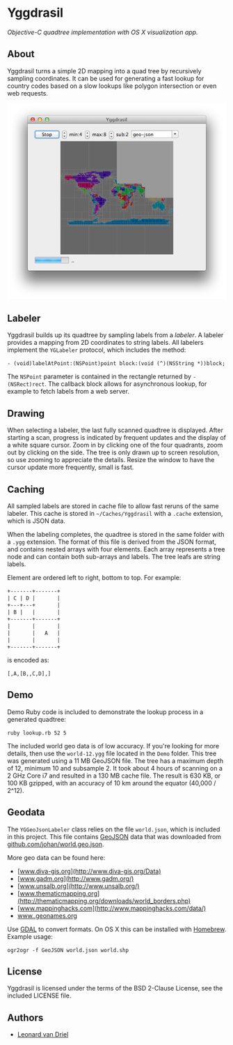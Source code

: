 Yggdrasil
===========

*Objective-C quadtree implementation with OS X visualization app.*


About
-----
Yggdrasil turns a simple 2D mapping into a quad tree by recursively sampling coordinates. It can be used for generating a fast lookup for country codes based on a slow lookups like polygon intersection or even web requests.

![Screenshot countries of the world](Demo/screenshot.png)


Labeler
-------
Yggdrasil builds up its quadtree by sampling labels from a *labeler*. A labeler provides a mapping from 2D coordinates to string labels. All labelers implement the `YGLabeler` protocol, which includes the method:

    - (void)labelAtPoint:(NSPoint)point block:(void (^)(NSString *))block;

The `NSPoint` parameter is contained in the rectangle returned by `- (NSRect)rect`. The callback block allows for asynchronous lookup, for example to fetch labels from a web server.


Drawing
-------
When selecting a labeler, the last fully scanned quadtree is displayed. After starting a scan, progress is indicated by frequent updates and the display of a white square cursor. Zoom in by clicking one of the four quadrants, zoom out by clicking on the side. The tree is only drawn up to screen resolution, so use zooming to appreciate the details. Resize the window to have the cursor update more frequently, small is fast.


Caching
-------
All sampled labels are stored in cache file to allow fast reruns of the same labeler. This cache is stored in `~/Caches/Yggdrasil` with a `.cache` extension, which is JSON data. 

When the labeling completes, the quadtree is stored in the same folder with a `.ygg` extension. The format of this file is derived from the JSON format, and contains nested arrays with four elements. Each array represents a tree node and can contain both sub-arrays and labels. The tree leafs are string labels.

Element are ordered left to right, bottom to top. For example:

    +-------+-------+
    | C | D |       |
    +---+---+       |
    | B |   |       |
    +-------+-------+
    |       |       |
    |       |   A   |
    |       |       |
    +-------+-------+

is encoded as:

    [,A,[B,,C,D],]
    

Demo
----
Demo Ruby code is included to demonstrate the lookup process in a generated quadtree:

    ruby lookup.rb 52 5
    
The included world geo data is of low accuracy. If you're looking for more details, then use the `world-12.ygg` file located in the `Demo` folder. This tree was generated using a 11 MB GeoJSON file. The tree has a maximum depth of 12, minimum 10 and subsample 2. It took about 4 hours of scanning on a 2 GHz Core i7 and resulted in a 130 MB cache file. The result is 630 KB, or 100 KB gzipped, with an accuracy of 10 km around the equator (40,000 / 2^12).


Geodata
-------
The `YGGeoJsonLabeler` class relies on the file `world.json`, which is included in this project. This file contains [GeoJSON](http://www.geojson.org/geojson-spec.html) data that was downloaded from [github.com/johan/world.geo.json](https://github.com/johan/world.geo.json).

More geo data can be found here:

* [www.diva-gis.org](http://www.diva-gis.org/Data)
* [www.gadm.org](http://www.gadm.org/)
* [www.unsalb.org](http://www.unsalb.org/)
* [www.thematicmapping.org](http://thematicmapping.org/downloads/world_borders.php)
* [www.mappinghacks.com](http://www.mappinghacks.com/data/)
* [www..geonames.org](http://download.geonames.org/export/dump/)

Use [GDAL](http://www.gdal.org/) to convert formats. On OS X this can be installed with [Homebrew](http://mxcl.github.com/homebrew/). Example usage:

    ogr2ogr -f GeoJSON world.json world.shp


License
-------
Yggdrasil is licensed under the terms of the BSD 2-Clause License, see the included LICENSE file.


Authors
-------
- [Leonard van Driel](http://www.leonardvandriel.nl/)
